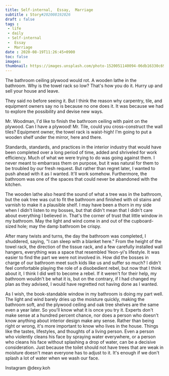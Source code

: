 ```yaml
---
title: Self-internal,  Essay,  Marriage
subtitle : Story#202008192026
draft : false
tags :
 - life
 - daily
 - Self-internal
 -  Essay
 -  Marriage
date : 2020-08-19T11:26:45+0900
toc: false
images: 
thumbnail: https://images.unsplash.com/photo-1520051140094-06db16330c69?ixlib=rb-1.2.1&q=80&fm=jpg&crop=entropy&cs=tinysrgb&w=1080&fit=max&ixid=eyJhcHBfaWQiOjE1NTU0OX0
---
```


The bathroom ceiling plywood would rot. A wooden lathe in the bathroom. Why is the towel rack so low? That's how you do it. Hurry up and sell your house and leave.  

They said no before seeing it. But I think the reason why carpentry, tile, and equipment owners say no is because no one does it. It was because we had to explore the possibility and devise new ways.  

Mr. Woodman, I'd like to finish the bathroom ceiling with paint on the plywood. Can I have a plywood! Mr. Tile, could you cross-construct the wall tiles? Equipment owner, the towel rack is waist-high! I'm going to put a wooden shelf under the mirror, here and there.  

Standards, standards, and practices in the interior industry that would have been completed over a long period of time, added and shriveled for work efficiency. Much of what we were trying to do was going against them. I never meant to embarrass them on purpose, but it was natural for them to be troubled by our fresh request. But rather than regret later, I wanted to push ahead with it as I wanted. It'll work somehow. Furthermore, the bathroom was one of the spaces that could never be abandoned with the kitchen.  

  

The wooden lathe also heard the sound of what a tree was in the bathroom, but the oak tree was cut to fit the bathroom and finished with oil stains and varnish to make it a plausible shelf. I may have been a thorn in my side when I didn't listen to my bosses, but that didn't mean that I didn't care about everything I believed in. That's the corner of trust that little window in my bathroom. May the light and wind come in and out of the cupboard-sized hole; may the damp bathroom be crispy.  

  

After many twists and turns, the day the bathroom was completed, I shuddered, saying, "I can sleep with a blanket here." From the height of the towel rack, the direction of the tissue rack, and a few carefully installed wall hangers, everything was a space that resembled Yeon-yi's lifestyle. It was easier to find the part we were not involved in. How did the bosses in charge of our bathroom meet such kids like us and suffer so much? I didn't feel comfortable playing the role of a disobedient rebel, but now that I think about it, I think I did well to become a rebel. If it weren't for their help, my bathroom wouldn't be what it is, but on the contrary, if I had changed my plan as they advised, I would have regretted not having done as I wanted.  

As I wish, the book-standable window in my bathroom is doing my part well. The light and wind barely dries up the moisture quickly, making the bathroom soft, and the plywood ceiling and oak tree shelves are the same even a year later. So you'll know what it is once you try it. Experts don't make sense at a hundred percent chance, nor does a person who doesn't know anything about interior design make any sense. Rather than being right or wrong, it's more important to know who lives in the house. Things like the tastes, lifestyles, and thoughts of a living person. Even a person who violently cleans his face by spraying water everywhere, or a person who cleans his face without splashing a drop of water, can be a decisive consideration. Just because the toilet should not have trees that are weak in moisture doesn't mean everyone has to adjust to it. It's enough if we don't splash a lot of water when we wash our face.  

Instagram @dexy.koh  

